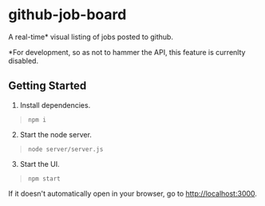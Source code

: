 
# github-job-board
A real-time* visual listing of jobs posted to github.

*For development, so as not to hammer the API, this feature is currenlty disabled.

## Getting Started
1. Install dependencies.
  > `npm i`

2. Start the node server.
  > `node server/server.js`


3. Start the UI.
  > `npm start`


If it doesn't automatically open in your browser, go to [http://localhost:3000](http://localhost:3000).

